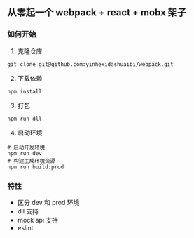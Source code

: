 
## 从零起一个 webpack + react + mobx 架子

### 如何开始
1. 克隆仓库
```
git clone git@github.com:yinhexidashuaibi/webpack.git
```
2. 下载依赖
```
npm install
```
3. 打包
```
npm run dll

```
4. 启动环境
```
# 启动开发环境
npm run dev
# 构建生成环境资源
npm run build:prod
```

### 特性

- 区分 dev 和 prod 环境
- dll 支持
- mock api 支持
- eslint